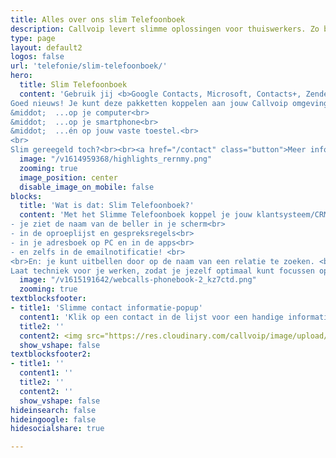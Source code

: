 ```yaml
---
title: Alles over ons slim Telefoonboek
description: Callvoip levert slimme oplossingen voor thuiswerkers. Zo ben je overal bereikbaar zoals jij dat wilt
type: page
layout: default2
logos: false
url: 'telefonie/slim-telefoonboek/'
hero:
  title: Slim Telefoonboek
  content: 'Gebruik jij <b>Google Contacts, Microsoft, Contacts+, Zendesk, Exact Online, Teamleader, Salesforces of Hubspot?</b><br>
Goed nieuws! Je kunt deze pakketten koppelen aan jouw Callvoip omgeving. Je ziet de naam van de beller bij inkomende en uitgaande telefoontjes:<br>
&middot;  ...op je computer<br>
&middot;  ...op je smartphone<br>
&middot;  ...én op jouw vaste toestel.<br>
<br>
Slim gereegeld toch?<br><br><a href="/contact" class="button">Meer informatie? Neem contact op!</a>'
  image: "/v1614959368/highlights_rernmy.png"
  zooming: true
  image_position: center
  disable_image_on_mobile: false
blocks:
  title: 'Wat is dat: Slim Telefoonboek?'
  content: 'Met het Slimme Telefoonboek koppel je jouw klantsysteem/CRM aan bellen via Callvoip, op alle manieren:<br>
- je ziet de naam van de beller in je scherm<br>
- in de oproeplijst en gespreksregels<br> 
- in je adresboek op PC en in de apps<br>
- en zelfs in de emailnotificatie! <br>
<br>En: je kunt uitbellen door op de naam van een relatie te zoeken. <br>
Laat techniek voor je werken, zodat je jezelf optimaal kunt focussen op de inhoud! <br><br><a href="#" class="button">Meer informatie</a>'
  image: "/v1615191642/webcalls-phonebook-2_kz7ctd.png"
  zooming: true
textblocksfooter:
- title1: 'Slimme contact informatie-popup'
  content1: 'Klik op een contact in de lijst voor een handige informatie-popup met nummers en emailadres.'
  title2: ''
  content2: <img src="https://res.cloudinary.com/callvoip/image/upload/v1659691896/side-tabs_sg1c9q.png" width="490px">
  show_vshape: false
textblocksfooter2:
- title1: ''
  content1: ''
  title2: ''
  content2: ''
  show_vshape: false  
hideinsearch: false
hideingoogle: false
hidesocialshare: true

---
```

